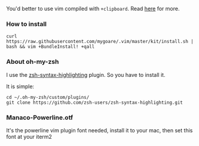 You'd better to use vim compiled with `+clipboard`.
Read [here](http://vimcasts.org/blog/2013/11/getting-vim-with-clipboard-support/) for more.

### How to install

    curl https://raw.githubusercontent.com/mygoare/.vim/master/kit/install.sh | bash && vim +BundleInstall! +qall

### About oh-my-zsh

I use the [zsh-syntax-highlighting](https://github.com/zsh-users/zsh-syntax-highlighting) plugin. So you have to install it.

It is simple:

    cd ~/.oh-my-zsh/custom/plugins/
    git clone https://github.com/zsh-users/zsh-syntax-highlighting.git

### Manaco-Powerline.otf

It's the powerline vim plugin font needed, install it to your mac, then set this font at your iterm2
